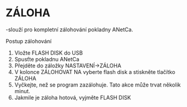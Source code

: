 # ZÁLOHA

-slouží pro kompletní zálohování pokladny ANetCa. 



Postup zálohování

1. Vložte FLASH DISK do USB
2. Spusťte pokladnu ANetCa
3. Přejděte do záložky NASTAVENÍ-&gt;ZÁLOHA
4. V kolonce ZÁLOHOVAT NA vyberte flash disk a stiskněte tlačítko ZÁLOHA
5. Vyčkejte, než se program zazálohuje. Tato akce může trvat několik minut. 
6. Jakmile je záloha hotová, vyjměte FLASH DISK



